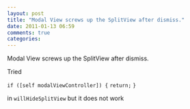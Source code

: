 ```yaml
---
layout: post
title: "Modal View screws up the SplitView after dismiss."
date: 2011-01-13 06:59
comments: true
categories: 
---
```


Modal View screws up the SplitView after dismiss.


Tried


``if ([self modalViewController]) {``
``return;``
``}``


in ``willHideSplitView`` but it does not work

